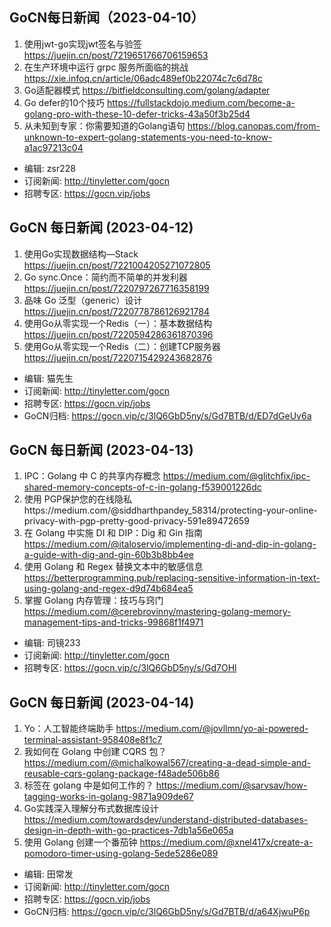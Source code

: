 ## GoCN每日新闻（2023-04-10）

1. 使用jwt-go实现jwt签名与验签 https://juejin.cn/post/7219651766706159653
2. 在生产环境中运行 grpc 服务所面临的挑战 https://xie.infoq.cn/article/06adc489ef0b22074c7c6d78c
3. Go适配器模式 https://bitfieldconsulting.com/golang/adapter
4. Go defer的10个技巧 https://fullstackdojo.medium.com/become-a-golang-pro-with-these-10-defer-tricks-43a50f3b25d4
5. 从未知到专家：你需要知道的Golang语句 https://blog.canopas.com/from-unknown-to-expert-golang-statements-you-need-to-know-a1ac97213c04

- 编辑: zsr228
- 订阅新闻: http://tinyletter.com/gocn
- 招聘专区: https://gocn.vip/jobs

## GoCN 每日新闻 (2023-04-12)

1. 使用Go实现数据结构—Stack https://juejin.cn/post/7221004205271072805
2. Go sync.Once：简约而不简单的并发利器 https://juejin.cn/post/7220797267716358199
3. 品味 Go 泛型（generic）设计 https://juejin.cn/post/7220778786126921784
4. 使用Go从零实现一个Redis（一）：基本数据结构 https://juejin.cn/post/7220594286361870396
5. 使用Go从零实现一个Redis（二）：创建TCP服务器 https://juejin.cn/post/7220715429243682876

- 编辑: 猫先生
- 订阅新闻: http://tinyletter.com/gocn
- 招聘专区: https://gocn.vip/jobs
- GoCN归档: https://gocn.vip/c/3lQ6GbD5ny/s/Gd7BTB/d/ED7dGeUv6a


## GoCN 每日新闻 (2023-04-13)
1. IPC：Golang 中 C 的共享内存概念 https://medium.com/@glitchfix/ipc-shared-memory-concepts-of-c-in-golang-f539001226dc
2. 使用 PGP保护您的在线隐私https://medium.com/@siddharthpandey_58314/protecting-your-online-privacy-with-pgp-pretty-good-privacy-591e89472659
3. 在 Golang 中实施 DI 和 DIP：Dig 和 Gin 指南 https://medium.com/@italoservio/implementing-di-and-dip-in-golang-a-guide-with-dig-and-gin-60b3b8bb4ee
4. 使用 Golang 和 Regex 替换文本中的敏感信息 https://betterprogramming.pub/replacing-sensitive-information-in-text-using-golang-and-regex-d9d74b684ea5
5. 掌握 Golang 内存管理：技巧与窍门 https://medium.com/@cerebrovinny/mastering-golang-memory-management-tips-and-tricks-99868f1f4971
- 编辑: 司镜233
- 订阅新闻: http://tinyletter.com/gocn
- 招聘专区: https://gocn.vip/c/3lQ6GbD5ny/s/Gd7OHl


## GoCN 每日新闻 (2023-04-14)

1. Yo：人工智能终端助手 https://medium.com/@jovllmn/yo-ai-powered-terminal-assistant-958408e8f1c7
2. 我如何在 Golang 中创建 CQRS 包？ https://medium.com/@michalkowal567/creating-a-dead-simple-and-reusable-cqrs-golang-package-f48ade506b86
3. 标签在 golang 中是如何工作的？ https://medium.com/@sarvsav/how-tagging-works-in-golang-9871a909de67
4. Go实践深入理解分布式数据库设计 https://medium.com/towardsdev/understand-distributed-databases-design-in-depth-with-go-practices-7db1a56e065a
5. 使用 Golang 创建一个番茄钟 https://medium.com/@xnel417x/create-a-pomodoro-timer-using-golang-5ede5286e089

- 编辑: 田常发
- 订阅新闻: http://tinyletter.com/gocn
- 招聘专区: https://gocn.vip/jobs
- GoCN归档: https://gocn.vip/c/3lQ6GbD5ny/s/Gd7BTB/d/a64XjwuP6p
